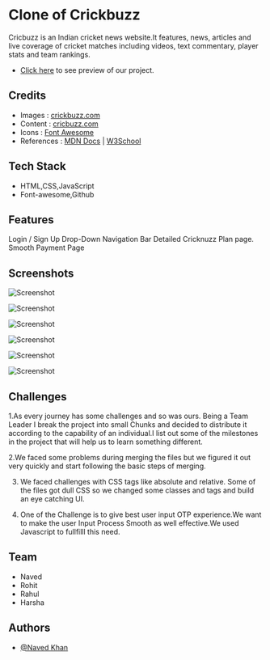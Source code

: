 # Clone of Crickbuzz
Cricbuzz is an Indian cricket news website.It features, news, articles and live coverage of cricket matches including videos, text commentary, player stats and team rankings.

- [Click here](https://awesome-sammet-2598d6.netlify.app/) to see preview of our project.

## Credits

- Images : [crickbuzz.com](https://www.cricbuzz.com/)
- Content : [cricbuzz.com](https://www.cricbuzz.com/)
- Icons : [Font Awesome](https://fontawesome.com/)
- References : [MDN Docs](https://developer.mozilla.org/en-US/) | [W3School](https://www.w3schools.com/)

## Tech Stack

- HTML,CSS,JavaScript
- Font-awesome,Github

## Features

Login / Sign Up
Drop-Down Navigation Bar
Detailed Cricknuzz Plan page.
Smooth Payment Page

## Screenshots

![Screenshot ](https://miro.medium.com/max/700/1*veVISyFkgRVXvhh9uVx1UQ.png)

![Screenshot ](https://miro.medium.com/max/700/1*sdXKe8tUf_oc8RT3hMadyg.png)

![Screenshot](https://cdn-images-1.medium.com/max/800/1*nEJAJtBlfDc3J2lo6O-8-g.png)

![Screenshot](https://cdn-images-1.medium.com/max/800/1*gBPL7wGOp2nPn682KLPDhA.png)

![Screenshot ](https://cdn-images-1.medium.com/max/800/1*hVndxXbHWGsB-dm7oZSrQg.png)

![Screenshot](https://cdn-images-1.medium.com/max/800/1*WIXnmuTOoTAfZpmfj_oP0g.png)

## Challenges

1.As every journey has some challenges and so was ours. Being a Team Leader I break the project into small Chunks and decided to distribute it according to the  capability of an individual.I list out some of the milestones in the project that will help us to learn something different.

2.We faced some problems during merging the files but we figured it out very quickly and start following the basic steps of merging.

3. We faced challenges with CSS tags like absolute and relative. Some of the files got dull CSS so we changed some classes and tags and build an eye catching UI.

4. One of the Challenge is to give best user input OTP experience.We want to make the user Input Process Smooth as well effective.We used Javascript to fullfilll this need.

## Team

- Naved 
- Rohit
- Rahul
- Harsha

## Authors

- [@Naved Khan](https://github.com/Navedphysicist/Crickbuzz)
